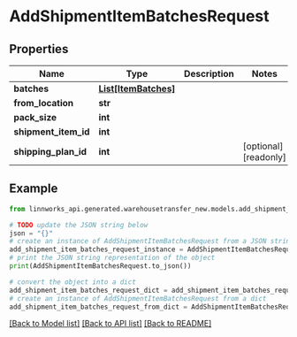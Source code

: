 # AddShipmentItemBatchesRequest


## Properties

Name | Type | Description | Notes
------------ | ------------- | ------------- | -------------
**batches** | [**List[ItemBatches]**](ItemBatches.md) |  | 
**from_location** | **str** |  | 
**pack_size** | **int** |  | 
**shipment_item_id** | **int** |  | 
**shipping_plan_id** | **int** |  | [optional] [readonly] 

## Example

```python
from linnworks_api.generated.warehousetransfer_new.models.add_shipment_item_batches_request import AddShipmentItemBatchesRequest

# TODO update the JSON string below
json = "{}"
# create an instance of AddShipmentItemBatchesRequest from a JSON string
add_shipment_item_batches_request_instance = AddShipmentItemBatchesRequest.from_json(json)
# print the JSON string representation of the object
print(AddShipmentItemBatchesRequest.to_json())

# convert the object into a dict
add_shipment_item_batches_request_dict = add_shipment_item_batches_request_instance.to_dict()
# create an instance of AddShipmentItemBatchesRequest from a dict
add_shipment_item_batches_request_from_dict = AddShipmentItemBatchesRequest.from_dict(add_shipment_item_batches_request_dict)
```
[[Back to Model list]](../README.md#documentation-for-models) [[Back to API list]](../README.md#documentation-for-api-endpoints) [[Back to README]](../README.md)


